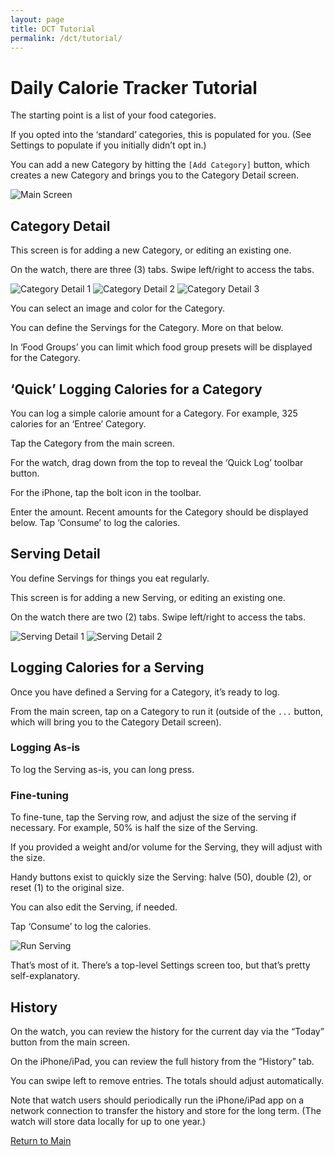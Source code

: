 ```yaml
---
layout: page
title: DCT Tutorial
permalink: /dct/tutorial/
---
```


# Daily Calorie Tracker Tutorial

The starting point is a list of your food categories. 

If you opted into the ‘standard’ categories, this is populated for you.
(See Settings to populate if you initially didn’t opt in.)

You can add a new Category by hitting the `[Add Category]` button, which
creates a new Category and brings you to the Category Detail screen.

![Main Screen](/assets/images/category-list.jpg)

## Category Detail

This screen is for adding a new Category, or editing an existing one.

On the watch, there are three (3) tabs. Swipe left/right to access the
tabs.

![Category Detail 1](/assets/images/category-detail-1.jpg)
![Category Detail 2](/assets/images/category-detail-2.jpg)
![Category Detail 3](/assets/images/category-detail-3.jpg)

You can select an image and color for the Category.

You can define the Servings for the Category. More on that below.

In ‘Food Groups’ you can limit which food group presets will be displayed
for the Category.

## ‘Quick’ Logging Calories for a Category

You can log a simple calorie amount for a Category. For example, 325
calories for an ‘Entree’ Category.

Tap the Category from the main screen.

For the watch, drag down from the top to reveal the ‘Quick Log’ toolbar
button.

For the iPhone, tap the bolt icon in the toolbar.

Enter the amount. Recent amounts for the Category should be displayed
below. Tap ‘Consume’ to log the calories.

## Serving Detail

You define Servings for things you eat regularly.

This screen is for adding a new Serving, or editing an existing one.

On the watch there are two (2) tabs. Swipe left/right to access the tabs.

![Serving Detail 1](/assets/images/serving-detail-1.jpg)
![Serving Detail 2](/assets/images/serving-detail-2.jpg)

## Logging Calories for a Serving

Once you have defined a Serving for a Category, it’s ready to log.

From the main screen, tap on a Category to run it (outside of the `...`
button, which will bring you to the Category Detail screen).

### Logging As-is

To log the Serving as-is, you can long press.

### Fine-tuning

To fine-tune, tap the Serving row, and adjust the size of the serving if
necessary. For example, 50% is half the size of the Serving.

If you provided a weight and/or volume for the Serving, they will adjust
with the size.

Handy buttons exist to quickly size the Serving: halve (50), double (2),
or reset (1) to the original size.

You can also edit the Serving, if needed.

Tap ‘Consume’ to log the calories.

![Run Serving](/assets/images/serving-run-intensity.jpg)

That’s most of it. There’s a top-level Settings screen too, but that’s
pretty self-explanatory.

## History

On the watch, you can review the history for the current day via the
“Today” button from the main screen.

On the iPhone/iPad, you can review the full history from the “History”
tab.

You can swipe left to remove entries. The totals should adjust
automatically.

Note that watch users should periodically run the iPhone/iPad app on
a network connection to transfer the history and store for the long term.
(The watch will store data locally for up to one year.)

[Return to Main](index.html)
